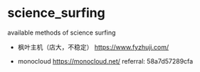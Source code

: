 # science_surfing
available methods of science surfing

* 枫叶主机（店大，不稳定）
https://www.fyzhuji.com/

* monocloud
https://monocloud.net/   referral: 58a7d57289cfa
